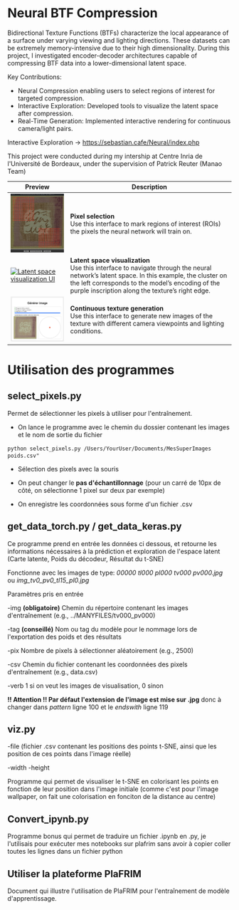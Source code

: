 # Neural BTF Compression

Bidirectional Texture Functions (BTFs) characterize the local appearance of a surface under varying viewing and lighting directions. 
These datasets can be extremely memory-intensive due to their high dimensionality.
During this project, I investigated encoder-decoder architectures capable of compressing BTF data into a lower-dimensional latent space.

Key Contributions:

- Neural Compression enabling users to select regions of interest for targeted compression.
- Interactive Exploration: Developed tools to visualize the latent space after compression.
- Real-Time Generation: Implemented interactive rendering for continuous camera/light pairs.

Interactive Exploration -> https://sebastian.cafe/Neural/index.php

This project were conducted during my intership at Centre Inria de l'Université de Bordeaux, under the supervision of Patrick Reuter (Manao Team)


| Preview | Description |
|---|---|
| <a href="assets/select.png"><img src="assets/select.png" alt="Pixel selection UI" width="260"></a> | **Pixel selection**<br>Use this interface to mark regions of interest (ROIs) the pixels the neural network will train on. |
| <a href="assets/viz.png"><img src="assets/viz.png" alt="Latent space visualization UI" width="260"></a> | **Latent space visualization**<br>Use this interface to navigate through the neural network’s latent space. In this example, the cluster on the left corresponds to the model’s encoding of the purple inscription along the texture’s right edge. |
| <a href="assets/gen.png"><img src="assets/gen.png" alt="Texture generation UI" width="260"></a> | **Continuous texture generation**<br>Use this interface to generate new images of the texture with different camera viewpoints and lighting conditions. |



# Utilisation des programmes

## select_pixels.py

Permet de sélectionner les pixels à utiliser pour l'entraînement.

- On lance le programme avec le chemin du dossier contenant les images et le nom de sortie du fichier
```
python select_pixels.py /Users/YourUser/Documents/MesSuperImages poids.csv"
```

- Sélection des pixels avec la souris

- On peut changer le **pas d'échantillonnage** (pour un carré de 10px de côté, on sélectionne 1 pixel sur deux par exemple)

- On enregistre les coordonnées sous forme d'un fichier .csv


## get_data_torch.py / get_data_keras.py

Ce programme prend en entrée les données ci dessous, et retourne les informations nécessaires à la prédiction et exploration de l'espace latent (Carte latente, Poids du décodeur, Résultat du t-SNE)

Fonctionne avec les images de type: *00000 tl000 pl000 tv000 pv000.jpg* ou *img_tv0_pv0_tl15_pl0.jpg*

Paramètres pris en entrée

-img **(obligatoire)**
Chemin du répertoire contenant les images d'entraînement (e.g., ../MANYFILES/tv000_pv000)

-tag **(conseillé)**
Nom ou tag du modèle pour le nommage lors de l'exportation des poids et des résultats

-pix 
Nombre de pixels à sélectionner aléatoirement (e.g., 2500)

-csv
Chemin du fichier contenant les coordonnées des pixels d'entraînement (e.g., data.csv)

-verb
1 si on veut les images de visualisation, 0 sinon

**!! Attention !! Par défaut l'extension de l'image est mise sur .jpg**
donc à changer dans *pattern* ligne 100 et le *endswith* ligne 119

## viz.py

-file (fichier .csv contenant les positions des points t-SNE, ainsi que les position de ces points dans l'image réelle)

-width
-height


Programme qui permet de visualiser le t-SNE en colorisant les points en fonction de leur position dans l'image initiale
(comme c'est pour l'image wallpaper, on fait une colorisation en fonciton de la distance au centre)

## Convert_ipynb.py

Programme bonus qui permet de traduire un fichier .ipynb en .py, je l'utilisais pour exécuter mes notebooks sur plafrim sans avoir à copier coller toutes les lignes dans un fichier python

## Utiliser la plateforme PlaFRIM

Document qui illustre l'utilisation de PlaFRIM pour l'entraînement de modèle d'apprentissage.
